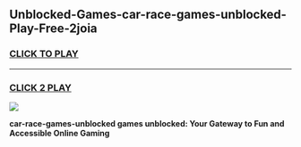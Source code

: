 
## Unblocked-Games-car-race-games-unblocked-Play-Free-2joia
<h3>
<a href="https://premium76.site?title=car-race-games-unblocked&ref=09A">CLICK TO PLAY</a></h3>
<hr>

<h3>
<a href="https://premium76.site?title=car-race-games-unblocked&ref=09A">CLICK 2 PLAY</a>
  
</h3>

<a href="https://premium76.site?title=car-race-games-unblocked&ref=09A"><img src="https://clearcache.store/games.png"></a>


**car-race-games-unblocked games unblocked: Your Gateway to Fun and Accessible Online Gaming**
